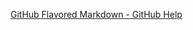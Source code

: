 [GitHub Flavored Markdown - GitHub Help](https://help.github.com/articles/github-flavored-markdown/)
